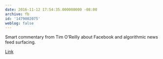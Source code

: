 ```yaml
---
date: 2016-11-12 17:54:35.000000000 -08:00
archive: fb
id: '1479002075'
weblog: false
---
```


Smart commentary from Tim O'Reilly about Facebook and algorithmic news feed surfacing. 

[Link](https://medium.com/@timoreilly/media-in-the-age-of-algorithms-63e80b9b0a73#.swtoyahc0)
